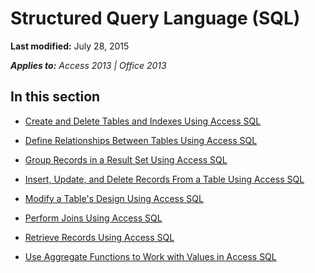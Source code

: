 
# Structured Query Language (SQL)

 **Last modified:** July 28, 2015

 _**Applies to:** Access 2013 | Office 2013_

## In this section


-  [Create and Delete Tables and Indexes Using Access SQL](44c9e6a7-ac29-7a88-e0c6-b7eaec1e95ea.md)
    
-  [Define Relationships Between Tables Using Access SQL](24159c8a-c4ba-79a9-2490-007a82163f55.md)
    
-  [Group Records in a Result Set Using Access SQL](217e1a5a-cfe2-0859-1e16-a3d27450008c.md)
    
-  [Insert, Update, and Delete Records From a Table Using Access SQL](0d71f4f1-efc1-127e-5edc-263a3a2a30fb.md)
    
-  [Modify a Table's Design Using Access SQL](c05687af-ed43-56dc-a65a-e9c328be0f5b.md)
    
-  [Perform Joins Using Access SQL](1a19bc56-afd3-3917-b503-44b77078483d.md)
    
-  [Retrieve Records Using Access SQL](b613a24a-2fc4-ac18-501f-c44b5cc2a45d.md)
    
-  [Use Aggregate Functions to Work with Values in Access SQL](59ef6294-6840-d271-7711-bdbd78130db2.md)
    
